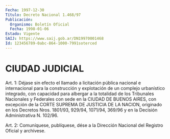 ```yaml
---
Fecha: 1997-12-30
Título: Decreto Nacional 1.468/97
Publicación:
  Organismo: Boletín Oficial
  Fecha: 1998-01-06
Estado: Vigente
SAIJ: https://www.saij.gob.ar/DN19970001468
Id: 123456789-0abc-864-1000-7991soterced
---
```

# CIUDAD JUDICIAL

<a id="1"></a>
Art. 1: Déjase sin efecto el llamado a licitación pública nacional e internacional para la construcción y explotación de un complejo urbanístico integrado, con capacidad para albergar a la totalidad de los Tribunales Nacionales y Federales con sede en la CIUDAD DE BUENOS AIRES, con excepción de la CORTE SUPREMA DE JUSTICIA DE LA NACION, originado en los Decretos Nros. 1801/93, 929/94, 1071/94, 369/96 y en la Decisión Administrativa N. 102/96.

<a id="2"></a>
Art. 2: Comuníquese, publíquese, dése a la Dirección Nacional del Registro Oficial y archívese.